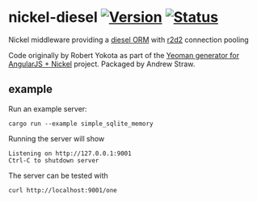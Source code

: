 # nickel-diesel [![Version][version-img]][version-url] [![Status][status-img]][status-url]

Nickel middleware providing a [diesel ORM](diesel.rs) with
[r2d2](https://github.com/sfackler/r2d2) connection pooling

Code originally by Robert Yokota as part of the [Yeoman generator for AngularJS +
Nickel](https://github.com/rayokota/generator-angular-nickel/) project. Packaged
by Andrew Straw.

[version-img]: https://img.shields.io/crates/v/nickel-diesel.svg
[version-url]: https://crates.io/crates/nickel-diesel
[status-img]: https://travis-ci.org/strawlab/nickel-diesel.svg?branch=master
[status-url]: https://travis-ci.org/strawlab/nickel-diesel

## example

Run an example server:

    cargo run --example simple_sqlite_memory

Running the server will show

    Listening on http://127.0.0.1:9001
    Ctrl-C to shutdown server

The server can be tested with

    curl http://localhost:9001/one
